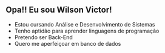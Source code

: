 ## Opa!! Eu sou Wilson Victor!



- Estou cursando Análise e Desenvolvimento de Sistemas
- Tenho aptidão para aprender linguagens de programação
- Pretendo ser Back-End
- Quero me aperfeiçoar em banco de dados

